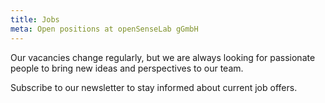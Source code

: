 ```yaml
---
title: Jobs
meta: Open positions at openSenseLab gGmbH
---
```


Our vacancies change regularly, but we are always looking for passionate people to bring new ideas and perspectives to our team.

Subscribe to our newsletter to stay informed about current job offers.
